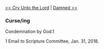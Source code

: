 [<< Cry Unto the Lord](Cry%20Unto%20the%20Lord)  |  [Damned >>](Damned)

### Curse/ing
Condemnation by God.1



1 Email to Scripture Committee, Jan. 31, 2018.